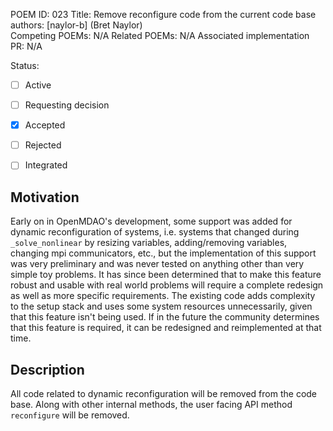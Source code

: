 POEM ID: 023
Title:  Remove reconfigure code from the current code base
authors: [naylor-b] (Bret Naylor)  
Competing POEMs: N/A
Related POEMs: N/A
Associated implementation PR: N/A

Status:

- [ ] Active
- [ ] Requesting decision
- [x] Accepted
- [ ] Rejected
- [ ] Integrated


Motivation
----------

Early on in OpenMDAO's development, some support was added for dynamic reconfiguration of systems,
i.e. systems that changed during `_solve_nonlinear` by resizing variables, adding/removing variables, 
changing mpi communicators, etc., but the implementation of this support was very preliminary and 
was never tested on anything other than very simple toy problems.  It has since been determined that
to make this feature robust and usable with real world problems will require a complete redesign as
well as more specific requirements.  The existing code adds complexity to the setup stack and uses 
some system resources unnecessarily, given that this feature isn't being used.  If in the future
the community determines that this feature is required, it can be redesigned and reimplemented at
that time.


Description
-----------

All code related to dynamic reconfiguration will be removed from the code base.  Along with other
internal methods, the user facing API method `reconfigure` will be removed.
